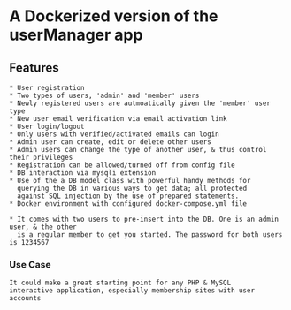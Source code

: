 # A Dockerized version of the userManager app

## Features 
    * User registration
    * Two types of users, 'admin' and 'member' users
    * Newly registered users are autmoatically given the 'member' user type
    * New user email verification via email activation link
  	* User login/logout
    * Only users with verified/activated emails can login
    * Admin user can create, edit or delete other users
    * Admin users can change the type of another user, & thus control their privileges
    * Registration can be allowed/turned off from config file
  	* DB interaction via mysqli extension
  	* Use of the a DB model class with powerful handy methods for 
      querying the DB in various ways to get data; all protected 
      against SQL injection by the use of prepared statements. 
    * Docker environment with configured docker-compose.yml file
    
    * It comes with two users to pre-insert into the DB. One is an admin user, & the other 
      is a regular member to get you started. The password for both users is 1234567 

### Use Case
    It could make a great starting point for any PHP & MySQL 
    interactive application, especially membership sites with user accounts
